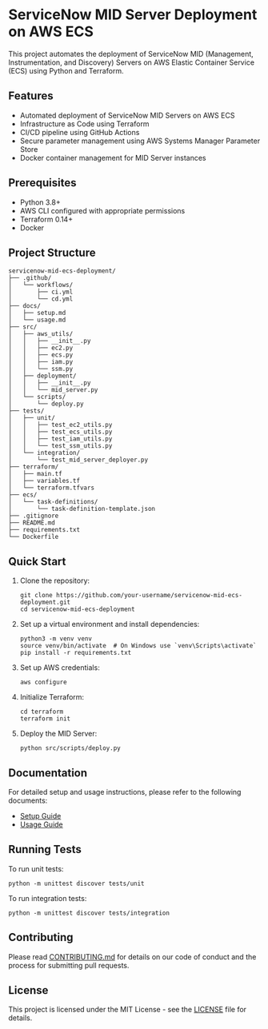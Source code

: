 # ServiceNow MID Server Deployment on AWS ECS

This project automates the deployment of ServiceNow MID (Management, Instrumentation, and Discovery) Servers on AWS Elastic Container Service (ECS) using Python and Terraform.

## Features

- Automated deployment of ServiceNow MID Servers on AWS ECS
- Infrastructure as Code using Terraform
- CI/CD pipeline using GitHub Actions
- Secure parameter management using AWS Systems Manager Parameter Store
- Docker container management for MID Server instances

## Prerequisites

- Python 3.8+
- AWS CLI configured with appropriate permissions
- Terraform 0.14+
- Docker

## Project Structure

```
servicenow-mid-ecs-deployment/
├── .github/
│   └── workflows/
│       ├── ci.yml
│       └── cd.yml
├── docs/
│   ├── setup.md
│   └── usage.md
├── src/
│   ├── aws_utils/
│   │   ├── __init__.py
│   │   ├── ec2.py
│   │   ├── ecs.py
│   │   ├── iam.py
│   │   └── ssm.py
│   ├── deployment/
│   │   ├── __init__.py
│   │   └── mid_server.py
│   └── scripts/
│       └── deploy.py
├── tests/
│   ├── unit/
│   │   ├── test_ec2_utils.py
│   │   ├── test_ecs_utils.py
│   │   ├── test_iam_utils.py
│   │   └── test_ssm_utils.py
│   └── integration/
│       └── test_mid_server_deployer.py
├── terraform/
│   ├── main.tf
│   ├── variables.tf
│   └── terraform.tfvars
├── ecs/
│   └── task-definitions/
│       └── task-definition-template.json
├── .gitignore
├── README.md
├── requirements.txt
└── Dockerfile
```

## Quick Start

1. Clone the repository:
   ```
   git clone https://github.com/your-username/servicenow-mid-ecs-deployment.git
   cd servicenow-mid-ecs-deployment
   ```

2. Set up a virtual environment and install dependencies:
   ```
   python3 -m venv venv
   source venv/bin/activate  # On Windows use `venv\Scripts\activate`
   pip install -r requirements.txt
   ```

3. Set up AWS credentials:
   ```
   aws configure
   ```

4. Initialize Terraform:
   ```
   cd terraform
   terraform init
   ```

5. Deploy the MID Server:
   ```
   python src/scripts/deploy.py
   ```

## Documentation

For detailed setup and usage instructions, please refer to the following documents:

- [Setup Guide](docs/setup.md)
- [Usage Guide](docs/usage.md)

## Running Tests

To run unit tests:
```
python -m unittest discover tests/unit
```

To run integration tests:
```
python -m unittest discover tests/integration
```

## Contributing

Please read [CONTRIBUTING.md](CONTRIBUTING.md) for details on our code of conduct and the process for submitting pull requests.

## License

This project is licensed under the MIT License - see the [LICENSE](LICENSE) file for details.